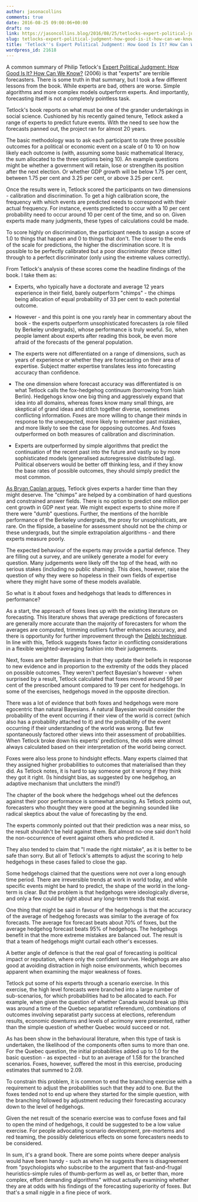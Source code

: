 ```yaml
---
author: jasonacollins
comments: true
date: 2016-08-25 09:00:06+00:00
draft: no
link: https://jasoncollins.blog/2016/08/25/tetlocks-expert-political-judgment-how-good-is-it-how-can-we-know/
slug: tetlocks-expert-political-judgment-how-good-is-it-how-can-we-know
title: 'Tetlock''s Expert Political Judgment: How Good Is It? How Can We Know?'
wordpress_id: 21618
---
```


A common summary of Philip Tetlock's [Expert Political Judgment: How Good Is It? How Can We Know?](http://amzn.to/2av9Wxj) (2006) is that "experts" are terrible forecasters. There is some truth in that summary, but I took a few different lessons from the book. While experts are bad, others are worse. Simple algorithms and more complex models outperform experts. And importantly, forecasting itself is not a completely pointless task.

Tetlock's book reports on what must be one of the grander undertakings in social science. Cushioned by his recently gained tenure, Tetlock asked a range of experts to predict future events. With the need to see how the forecasts panned out, the project ran for almost 20 years.

The basic methodology was to ask each participant to rate three possible outcomes for a political or economic event on a scale of 0 to 10 on how likely each outcome is (with, assuming some basic mathematical literacy, the sum allocated to the three options being 10). An example questions might be whether a government will retain, lose or strengthen its position after the next election. Or whether GDP growth will be below 1.75 per cent, between 1.75 per cent and 3.25 per cent, or above 3.25 per cent.

Once the results were in, Tetlock scored the participants on two dimensions - calibration and discrimination. To get a high calibration score, the frequency with which events are predicted needs to correspond with their actual frequency. For instance, events predicted to occur with a 10 per cent probability need to occur around 10 per cent of the time, and so on. Given experts made many judgments, these types of calculations could be made.

To score highly on discrimination, the participant needs to assign a score of 1.0 to things that happen and 0 to things that don't. The closer to the ends of the scale for predictions, the higher the discrimination score. It is possible to be perfectly calibrated but a poor discriminator (fence sitter) through to a perfect discriminator (only using the extreme values correctly).

From Tetlock's analysis of these scores come the headline findings of the book. I take them as:




    
  * Experts, who typically have a doctorate and average 12 years experience in their field, barely outperform "chimps" - the chimps being allocation of equal probability of 33 per cent to each potential outcome.

    
  * However - and this point is one you rarely hear in commentary about the book - the experts outperform unsophisticated forecasters (a role filled by Berkeley undergrads), whose performance is truly woeful. So, when people lament about experts after reading this book, be even more afraid of the forecasts of the general population.

    
  * The experts were not differentiated on a range of dimensions, such as years of experience or whether they are forecasting on their area of expertise. Subject matter expertise translates less into forecasting accuracy than confidence.

    
  * The one dimension where forecast accuracy was differentiated is on what Tetlock calls the fox-hedgehog continuum (borrowing from Isiah Berlin). Hedgehogs know one big thing and aggressively expand that idea into all domains, whereas foxes know many small things, are skeptical of grand ideas and stitch together diverse, sometimes conflicting information. Foxes are more willing to change their minds in response to the unexpected, more likely to remember past mistakes, and more likely to see the case for opposing outcomes. And foxes outperformed on both measures of calibration and discrimination.

    
  * Experts are outperformed by simple algorithms that predict the continuation of the recent past into the future and vastly so by more sophisticated models (generalised autoregressive distributed lag). Political observers would be better off thinking less, and if they know the base rates of possible outcomes, they should simply predict the most common.



[As Bryan Caplan argues](http://econlog.econlib.org/archives/2007/12/my_defense_of_e.html), Tetlock gives experts a harder time than they might deserve. The "chimps" are helped by a combination of hard questions and constrained answer fields. There is no option to predict one million per cent growth in GDP next year. We might expect experts to shine more if there were "dumb" questions. Further, the mentions of the horrible performance of the Berkeley undergrads, the proxy for unsophisticats, are rare. On the flipside, a baseline for assessment should not be the chimp or these undergrads, but the simple extrapolation algorithms - and there experts measure poorly.

The expected behaviour of the experts may provide a partial defence. They are filling out a survey, and are unlikely generate a model for every question. Many judgements were likely off the top of the head, with no serious stakes (including no public shaming). This does, however, raise the question of why they were so hopeless in their own fields of expertise where they might have some of these models available.

So what is it about foxes and hedgehogs that leads to differences in performance?

As a start, the approach of foxes lines up with the existing literature on forecasting. This literature shows that average predictions of forecasters are generally more accurate than the majority of forecasters for whom the averages are computed, trimming outliers further enhances accuracy, and there is opportunity for further improvement through the [Delphi technique](https://en.wikipedia.org/wiki/Delphi_method). In line with this, Tetlock suggests foxes factor in conflicting considerations in a flexible weighted-averaging fashion into their judgements.

Next, foxes are better Bayesians in that they update their beliefs in response to new evidence and in proportion to the extremity of the odds they placed on possible outcomes. They weren't perfect Bayesian's however - when surprised by a result, Tetlock calculated that foxes moved around 59 per cent of the prescribed amount compared to 19 per cent for hedgehogs. In some of the exercises, hedgehogs moved in the opposite direction.

There was a lot of evidence that both foxes and hedgehogs were more egocentric than natural Bayesians. A natural Bayesian would consider the probability of the event occurring if their view of the world is correct (which also has a probability attached to it) and the probability of the event occurring if their understanding of the world was wrong. But few spontaneously factored other views into their assessment of probabilities. When Tetlock broke down his experts' predictions, the odds were almost always calculated based on their interpretation of the world being correct.

Foxes were also less prone to hindsight effects. Many experts claimed that they assigned higher probabilities to outcomes that materialised than they did. As Tetlock notes, it is hard to say someone got it wrong if they think they got it right. (Is hindsight bias, as suggested by one hedgehog, an adaptive mechanism that unclutters the mind?)

The chapter of the book where the hedgehogs wheel out the defences against their poor performance is somewhat amusing. As Tetlock points out, forecasters who thought they were good at the beginning sounded like radical skeptics about the value of forecasting by the end.

The experts commonly pointed out that their prediction was a near miss, so the result shouldn't be held against them. But almost no-one said don't hold the non-occurrence of event against others who predicted it.

They also tended to claim that "I made the right mistake", as it is better to be safe than sorry. But all of Tetlock's attempts to adjust the scoring to help hedgehogs in these cases failed to close the gap.

Some hedgehogs claimed that the questions were not over a long enough time period. There are irreversible trends at work in world today, and while specific events might be hard to predict, the shape of the world in the long-term is clear. But the problem is that hedgehogs were ideologically diverse, and only a few could be right about any long-term trends that exist.

One thing that might be said in favour of the hedgehogs is that the accuracy of the average of hedgehog forecasts was similar to the average of fox forecasts. The average fox forecast beats about 70% of foxes, but the average hedgehog forecast beats 95% of hedgehogs. The hedgehogs benefit in that the more extreme mistakes are balanced out. The result is that a team of hedgehogs might curtail each other's excesses.

A better angle of defence is that the real goal of forecasting is political impact or reputation, where only the confident survive. Hedgehogs are also good at avoiding distraction in high noise environments, which becomes apparent when examining the major weakness of foxes.

Tetlock put some of his experts through a scenario exercise. In this exercise, the high level forecasts were branched into a large number of sub-scenarios, for which probabilities had to be allocated to each. For example, when given the question of whether Canada would break up (this was around a time of the Quebec separatist referendum), combinations of outcomes involving separatist party success at elections, referendum results, economic downturns and levels of acrimony were presented, rather than the simple question of whether Quebec would succeed or not.

As has been show in the behavioural literature, when this type of task is undertaken, the likelihood of the components often sums to more than one. For the Quebec question, the initial probabilities added up to 1.0 for the basic question - as expected - but to an average of 1.58 for the branched scenarios. Foxes, however, suffered the most in this exercise, producing estimates that summed to 2.09.

To constrain this problem, it is common to end the branching exercise with a requirement to adjust the probabilities such that they add to one. But the foxes tended not to end up where they started for the simple question, with the branching followed by adjustment reducing their forecasting accuracy down to the level of hedgehogs.

Given the net result of the scenario exercise was to confuse foxes and fail to open the mind of hedgehogs, it could be suggested to be a low value exercise. For people advocating scenario development, pre-mortems and red teaming, the possibly deleterious effects on some forecasters needs to be considered.

In sum, it's a grand book. There are some points where deeper analysis would have been handy - such as when he suggests there is disagreement from "psychologists who subscribe to the argument that fast-and-frugal heuristics-simple rules of thumb-perform as well as, or better than, more complex, effort demanding algorithms" without actually examining whether they are at odds with his findings of the forecasting superiority of foxes. But that's a small niggle in a fine piece of work.
